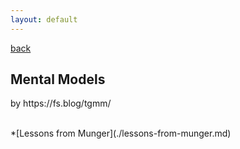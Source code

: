 ```yaml
---
layout: default
---
```


[back](https://dzhulianan.github.io/notes/full-list.md)

<h2>Mental Models</h2>
<p>by https://fs.blog/tgmm/</p>
<br>
*[Lessons from Munger](./lessons-from-munger.md)<br>


